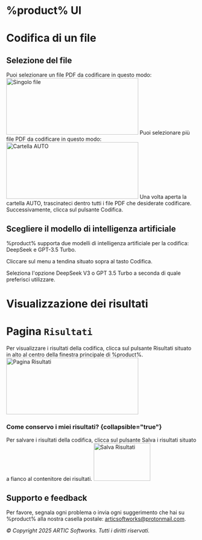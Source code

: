 # %product% UI

# **Codifica di un file**

## Selezione del file
<tabs>
    <tab title="Singolo file">
        Puoi selezionare un file PDF da codificare in questo modo:
        <img src="select_file.gif" alt="Singolo file" width="350px" height="150px"/>
    </tab>
    <tab title="Più file">
        Puoi selezionare più file PDF da codificare in questo modo:
        <img src="select_auto.gif" alt="Cartella AUTO" width="350px" height="150px"/>
        Una volta aperta la cartella <shortcut>AUTO</shortcut>, trascinateci dentro tutti i file PDF che desiderate codificare.<br>Successivamente, clicca sul pulsante <shortcut>Codifica</shortcut>.
    </tab>
</tabs>

## Scegliere il modello di intelligenza artificiale
%product% supporta due modelli di intelligenza artificiale per la codifica: DeepSeek e GPT-3.5 Turbo.

<procedure title="Selezione modello" id="model-selection">
    <step>
        <p>Cliccare sul menu a tendina situato sopra al tasto <shortcut>Codifica</shortcut>.</p>
    </step>
    <step>
        <p>Seleziona l'opzione <shortcut>DeepSeek V3</shortcut> o <shortcut>GPT 3.5 Turbo</shortcut> a seconda di quale preferisci utilizzare.</p>
    </step>
</procedure>

# **Visualizzazione dei risultati**

# Pagina `Risultati`
Per visualizzare i risultati della codifica, clicca sul pulsante <shortcut>Risultati</shortcut> situato in alto al centro della finestra principale di %product%.
<img src="results_page.gif" alt="Pagina Risultati" width="350px" height="150px"/>

### Come conservo i miei risultati? {collapsible="true"}
Per salvare i risultati della codifica, clicca sul pulsante <shortcut>Salva i risultati</shortcut> situato a fianco al contenitore dei risultati.
<img src="save_results.gif" alt="Salva Risultati" width="150px" height="100px"/>

## Supporto e feedback
Per favore, segnala ogni problema o invia ogni suggerimento che hai su %product% alla nostra casella postale: [articsoftworks@protonmail.com](mailto:articsoftworks@protonmail.com).

_© Copyright 2025 ARTIC Softworks. Tutti i diritti riservati._